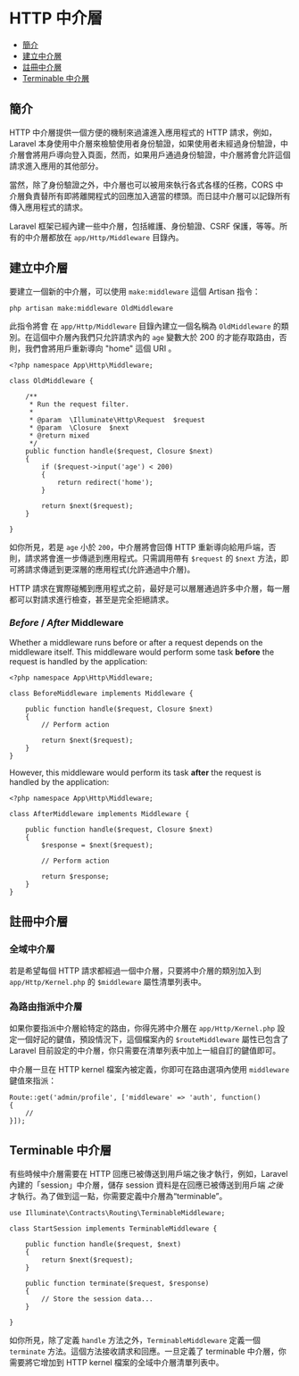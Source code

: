 # HTTP 中介層

- [簡介](#introduction)
- [建立中介層](#defining-middleware)
- [註冊中介層](#registering-middleware)
- [Terminable 中介層](#terminable-middleware)

<a name="introduction"></a>
## 簡介

HTTP 中介層提供一個方便的機制來過濾進入應用程式的 HTTP 請求，例如，Laravel 本身使用中介層來檢驗使用者身份驗證，如果使用者未經過身份驗證，中介層會將用戶導向登入頁面，然而，如果用戶通過身份驗證，中介層將會允許這個請求進入應用的其他部分。

當然，除了身份驗證之外，中介層也可以被用來執行各式各樣的任務，CORS 中介層負責替所有即將離開程式的回應加入適當的標頭。而日誌中介層可以記錄所有傳入應用程式的請求。

Laravel 框架已經內建一些中介層，包括維護、身份驗證、CSRF 保護，等等。所有的中介層都放在 `app/Http/Middleware` 目錄內。

<a name="defining-middleware"></a>
## 建立中介層

要建立一個新的中介層，可以使用 `make:middleware` 這個 Artisan 指令：

	php artisan make:middleware OldMiddleware

此指令將會 在 `app/Http/Middleware` 目錄內建立一個名稱為 `OldMiddleware` 的類別。在這個中介層內我們只允許請求內的 `age` 變數大於 200 的才能存取路由，否則，我們會將用戶重新導向 "home" 這個 URI 。

	<?php namespace App\Http\Middleware;

	class OldMiddleware {

		/**
		 * Run the request filter.
		 *
		 * @param  \Illuminate\Http\Request  $request
		 * @param  \Closure  $next
		 * @return mixed
		 */
		public function handle($request, Closure $next)
		{
			if ($request->input('age') < 200)
			{
				return redirect('home');
			}

			return $next($request);
		}

	}

如你所見，若是 `age` 小於 `200`，中介層將會回傳 HTTP 重新導向給用戶端，否則，請求將會進一步傳遞到應用程式。只需調用帶有 `$request` 的 `$next` 方法，即可將請求傳遞到更深層的應用程式(允許通過中介層)。

HTTP 請求在實際碰觸到應用程式之前，最好是可以層層通過許多中介層，每一層都可以對請求進行檢查，甚至是完全拒絕請求。

### *Before* / *After* Middleware

Whether a middleware runs before or after a request depends on the middleware itself. This middleware would perform some task **before** the request is handled by the application:

	<?php namespace App\Http\Middleware;

	class BeforeMiddleware implements Middleware {

		public function handle($request, Closure $next)
		{
			// Perform action

			return $next($request);
		}
	}

However, this middleware would perform its task **after** the request is handled by the application:

	<?php namespace App\Http\Middleware;

	class AfterMiddleware implements Middleware {

		public function handle($request, Closure $next)
		{
			$response = $next($request);

			// Perform action

			return $response;
		}
	}

<a name="registering-middleware"></a>
## 註冊中介層

### 全域中介層

若是希望每個 HTTP 請求都經過一個中介層，只要將中介層的類別加入到 `app/Http/Kernel.php` 的 `$middleware` 屬性清單列表中。

### 為路由指派中介層

如果你要指派中介層給特定的路由，你得先將中介層在 `app/Http/Kernel.php` 設定一個好記的鍵值，預設情況下，這個檔案內的 `$routeMiddleware` 屬性已包含了 Laravel 目前設定的中介層，你只需要在清單列表中加上一組自訂的鍵值即可。

中介層一旦在 HTTP kernel 檔案內被定義，你即可在路由選項內使用 `middleware` 鍵值來指派：

	Route::get('admin/profile', ['middleware' => 'auth', function()
	{
		//
	}]);

<a name="terminable-middleware"></a>
## Terminable 中介層

有些時候中介層需要在 HTTP 回應已被傳送到用戶端之後才執行，例如，Laravel 內建的「session」中介層，儲存 session 資料是在回應已被傳送到用戶端 _之後_ 才執行。為了做到這一點，你需要定義中介層為“terminable”。

	use Illuminate\Contracts\Routing\TerminableMiddleware;

	class StartSession implements TerminableMiddleware {

		public function handle($request, $next)
		{
			return $next($request);
		}

		public function terminate($request, $response)
		{
			// Store the session data...
		}

	}

如你所見，除了定義 `handle` 方法之外，`TerminableMiddleware` 定義一個 `terminate` 方法。這個方法接收請求和回應。一旦定義了 terminable 中介層，你需要將它增加到 HTTP kernel 檔案的全域中介層清單列表中。
